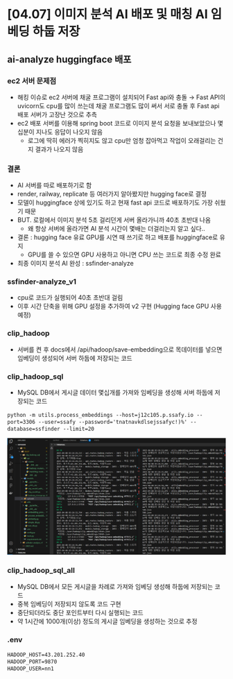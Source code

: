 # [04.07] 이미지 분석 AI 배포 및 매칭 AI 임베딩 하둡 저장

## ai-analyze huggingface 배포
### ec2 서버 문제점
- 해킹 이슈로 ec2 서버에 채굴 프로그램이 설치되어 Fast api와 충돌 → Fast API의 uvicorn도 cpu를 많이 쓰는데 채굴 프로그램도 많이 써서 서로 충돌 후 Fast api 배포 서버가 고장난 것으로 추측
- ec2 배포 서버를 이용해 spring boot 코드로 이미지 분석 요청을 보내보았으나 몇십분이 지나도 응답이 나오지 않음
    - 로그에 딱히 에러가 찍히지도 않고 cpu만 엄청 잡아먹고 작업이 오래걸리는 건지 결과가 나오지 않음
### 결론
- AI 서버를 따로 배포하기로 함
- render, railway, replicate 등 여러가지 알아봤지만 hugging face로 결정
- 모델이 huggingface 상에 있기도 하고 현재 fast api 코드로 배포하기도 가장 쉬웠기 때문
- BUT. 로컬에서 이미지 분석 5초 걸리던게 서버 올라가니까 40초 초반대 나옴
    - 왜 항상 서버에 올라가면 AI 분석 시간이 몇배는 더걸리는지 알고 싶다..
- 결론 : hugging face 유료 GPU를 시연 때 쓰기로 하고 배포를 huggingface로 유지
    - GPU를 쓸 수 있으면 GPU 사용하고 아니면 CPU 쓰는 코드로 최종 수정 완료
- 최종 이미지 분석 AI 완성 : ssfinder-analyze

### ssfinder-analyze_v1
- cpu로 코드가 실행되어 40초 초반대 걸림
- 이후 시간 단축을 위해 GPU 설정을 추가하여 v2 구현 (Hugging face GPU 사용 예정)

### clip_hadoop
- 서버를 켠 후 docs에서 /api/hadoop/save-embedding으로 목데이터를 넣으면 임베딩이 생성되어 서버 하둡에 저장되는 코드

### clip_hadoop_sql
- MySQL DB에서 게시글 데이터 몇십개를 가져와 임베딩을 생성해 서버 하둡에 저장되는 코드
```
python -m utils.process_embeddings --host=j12c105.p.ssafy.io --port=3306 --user=ssafy --password='tnatnavkdlsejssafyc!)%' --database=ssfinder --limit=20
```
![alt text](image.png)

### clip_hadoop_sql_all
- MySQL DB에서 모든 게시글을 차례로 가져와 임베딩 생성해 하둡에 저장되는 코드
- 중복 임베딩이 저장되지 않도록 코드 구현
- 중단되더라도 중단 포인트부터 다시 실행되는 코드
- 약 1시간에 1000개(이상) 정도의 게시글 임베딩을 생성하는 것으로 추정

### .env
```
HADOOP_HOST=43.201.252.40
HADOOP_PORT=9870
HADOOP_USER=nn1
```

